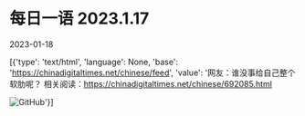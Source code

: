 # 每日一语 2023.1.17

2023-01-18

[{'type': 'text/html', 'language': None, 'base': 'https://chinadigitaltimes.net/chinese/feed', 'value': '网友：谁没事给自己整个软肋呢？  相关阅读：https://chinadigitaltimes.net/chinese/692085.html

![GitHub](https://chinadigitaltimes.net/chinese/files/2023/01/2022.1.17.2.jpg)'}]
